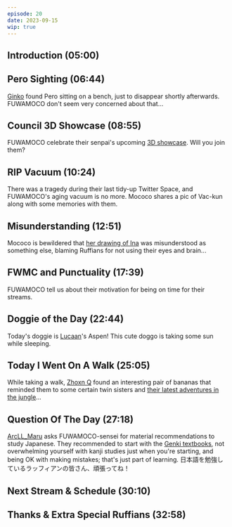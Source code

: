 ```yaml
---
episode: 20
date: 2023-09-15
wip: true
---
```


## Introduction (05:00)

## Pero Sighting (06:44)

[Ginko](https://twitter.com/Ginko_02/status/1700227442798195182) found Pero sitting on a bench, just to disappear shortly afterwards. FUWAMOCO don't seem very concerned about that...

## Council 3D Showcase (08:55)

FUWAMOCO celebrate their senpai's upcoming [3D showcase](https://twitter.com/hololive_En/status/1701430450273837276). Will you join them?

## RIP Vacuum (10:24)

There was a tragedy during their last tidy-up Twitter Space, and FUWAMOCO's aging vacuum is no more. Mococo shares a pic of Vac-kun along with some memories with them.

## Misunderstanding (12:51)

Mococo is bewildered that [her drawing of Ina](https://www.youtube.com/live/8w8utBUJwEY?&t=479) was misunderstood as something else, blaming Ruffians for not using their eyes and brain...

## FWMC and Punctuality (17:39)

FUWAMOCO tell us about their motivation for being on time for their streams.

## Doggie of the Day (22:44)

Today's doggie is [Lucaan](https://twitter.com/Lucaan0102/status/1702026579524702481)'s Aspen! This cute doggo is taking some sun while sleeping.

## Today I Went On A Walk (25:05)

While taking a walk, [Zhoxn Q](https://twitter.com/ZhoxnQ/status/1701311965409276033) found an interesting pair of bananas that reminded them to some certain twin sisters and [their latest adventures in the jungle](https://youtu.be/ndNZ1ClWZ6g)...

## Question Of The Day (27:18)

[ArcLL_Maru](https://twitter.com/ArcLL_Maru/status/1700995081074057220) asks FUWAMOCO-sensei for material recommendations to study Japanese. They recommended to start with the [Genki textbooks](https://genki3.japantimes.co.jp/en/intro/), not overwhelming yourself with kanji studies just when you're starting, and being OK with making mistakes; that's just part of learning. 日本語を勉強しているラッフィアンの皆さん、頑張ってね！

## Next Stream & Schedule (30:10)

## Thanks & Extra Special Ruffians (32:58)
